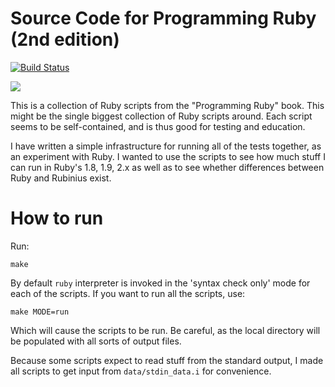 # Source Code for Programming Ruby (2nd edition)

[![Build Status](https://travis-ci.org/wkoszek/book-programming-ruby.svg)](https://travis-ci.org/wkoszek/book-programming-ruby)

<a href="http://www.amazon.com/gp/product/1937785491/ref=as_li_tl?ie=UTF8&camp=1789&creative=390957&creativeASIN=1937785491&linkCode=as2&tag=wojcadamkoszh-20&linkId=PHNJA5PM4PDXU2BF"><img border="0" src="http://ws-na.amazon-adsystem.com/widgets/q?_encoding=UTF8&ASIN=1937785491&Format=_SL250_&ID=AsinImage&MarketPlace=US&ServiceVersion=20070822&WS=1&tag=wojcadamkoszh-20" ></a><img src="http://ir-na.amazon-adsystem.com/e/ir?t=wojcadamkoszh-20&l=as2&o=1&a=1937785491" width="1" height="1" border="0" alt="" style="border:none !important; margin:0px !important;" />

This is a collection of Ruby scripts from the "Programming Ruby" book.
This might be the single biggest collection of Ruby scripts around. Each
script seems to be self-contained, and is thus good for testing and
education.

I have written a simple infrastructure for running all of the tests
together, as an experiment with Ruby. I wanted to use the scripts to see how
much stuff I can run in Ruby's 1.8, 1.9, 2.x as well as to see whether
differences between Ruby and Rubinius exist.

# How to run

Run:

	make

By default `ruby` interpreter is invoked in the 'syntax check only' mode for
each of the scripts. If you want to run all the scripts, use:

	make MODE=run

Which will cause the scripts to be run. Be careful, as the local directory
will be populated with all sorts of output files.

Because some scripts expect to read stuff from the standard output, I made
all scripts to get input from `data/stdin_data.i` for convenience.

